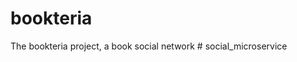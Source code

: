 # bookteria
The bookteria project, a book social network
#   s o c i a l _ m i c r o s e r v i c e  
 
